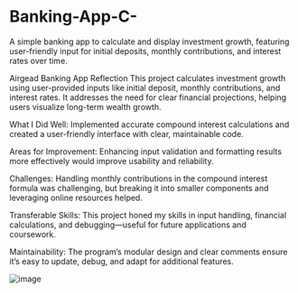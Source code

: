 # Banking-App-C-
A simple banking app to calculate and display investment growth, featuring user-friendly input for initial deposits, monthly contributions, and interest rates over time.

Airgead Banking App Reflection
This project calculates investment growth using user-provided inputs like initial deposit, monthly contributions, and interest rates. It addresses the need for clear financial projections, helping users visualize long-term wealth growth.

What I Did Well:
Implemented accurate compound interest calculations and created a user-friendly interface with clear, maintainable code.

Areas for Improvement:
Enhancing input validation and formatting results more effectively would improve usability and reliability.

Challenges:
Handling monthly contributions in the compound interest formula was challenging, but breaking it into smaller components and leveraging online resources helped.

Transferable Skills:
This project honed my skills in input handling, financial calculations, and debugging—useful for future applications and coursework.

Maintainability:
The program’s modular design and clear comments ensure it’s easy to update, debug, and adapt for additional features.








![image](https://github.com/user-attachments/assets/62e93e34-90dc-44f1-864c-d70e8acbca73)
